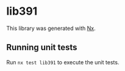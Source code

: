 # lib391

This library was generated with [Nx](https://nx.dev).

## Running unit tests

Run `nx test lib391` to execute the unit tests.

